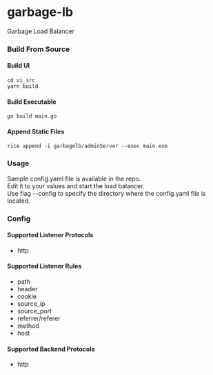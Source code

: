 # garbage-lb
Garbage Load Balancer


### Build From Source

#### Build UI
    cd ui_src
    yarn build

#### Build Executable
    go build main.go

#### Append Static Files
    rice append -i garbagelb/adminServer --exec main.exe


### Usage
Sample config.yaml file is available in the repo.  
Edit it to your values and start the load balancer.  
Use flag --config to specify the directory where the config.yaml file is located.   


### Config

#### Supported Listener Protocols
- http

#### Supported Listener Rules
- path
- header
- cookie
- source_ip
- source_port
- referrer/referer
- method
- host

#### Supported Backend Protocols
- http

